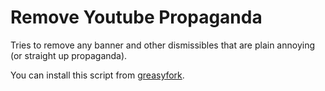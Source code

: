 # Remove Youtube Propaganda

Tries to remove any banner and other dismissibles that are plain annoying (or straight up propaganda).


You can install this script from [greasyfork](https://greasyfork.org/en/users/989344-dwyriel).